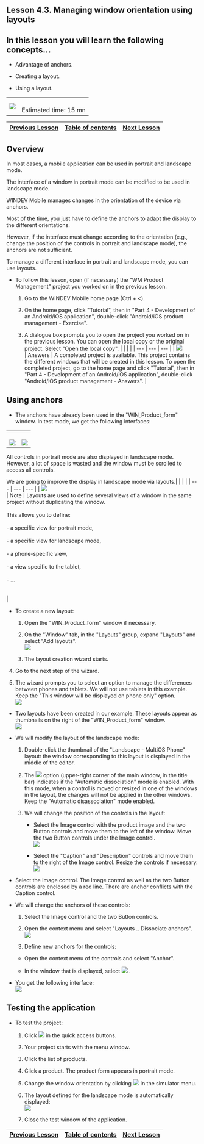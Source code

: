 
## Lesson 4.3. Managing window orientation using layouts


<a name="NOTE1"></a>
<a name="NOTE1_1"></a>


## In this lesson you will learn the following concepts...
<a name="this_lesson_you_will_learn_the_following_concepts_ELTTEXTE000207"></a>


- Advantage of anchors.

- Creating a layout.

- Using a layout.





|   |   |
| --- | --- |
| ![](https://doc.pcsoft.fr/en-US/images/image.awp?langid=3&name=dur%E9e.png)<br> | <br>Estimated time: 15 mn |



| [Previous Lesson](../TutoWM/1410087572.md) | [Table of contents](../TutoWM/1410087586.md) | [Next Lesson](../TutoWM/1410087574.md) |
| --- | --- | --- |





<a name="NOTE2"></a>
<a name="NOTE2_1"></a>


## Overview
<a name="overview_ELTTEXTE000254"></a>
In most cases, a mobile application can be used in portrait and landscape mode. 

The interface of a window in portrait mode can be modified to be used in landscape mode. 

WINDEV Mobile manages changes in the orientation of the device via anchors. 

Most of the time, you just have to define the anchors to adapt the display to the different orientations. 

However, if the interface must change according to the orientation (e.g., change the position of the controls in portrait and landscape mode), the anchors are not sufficient.

To manage a different interface in portrait and landscape mode, you can use layouts. 



- To follow this lesson, open (if necessary) the "WM Product Management" project you worked on in the previous lesson.

	1. Go to the WINDEV Mobile home page (Ctrl + &lt;).  

	2. On the home page, click "Tutorial", then in "Part 4 - Development of an Android/iOS application", double-click "Android/iOS product management - Exercise".

	3. A dialogue box prompts you to open the project you worked on in the previous lesson. You can open the local copy or the original project. Select "Open the local copy". 
			|   |   |   |
| --- | --- | --- |
| ![](https://doc.pcsoft.fr/en-US/images/image.awp?langid=3&name=exemple-WM.png)<br> | Answers | A completed project is available. This project contains the different windows that will be created in this lesson. To open the completed project, go to the home page and click "Tutorial", then in "Part 4 - Development of an Android/iOS application", double-click "Android/iOS product management - Answers". |











<a name="NOTE3"></a>
<a name="NOTE3_1"></a>


## Using anchors
<a name="using_anchors_ELTTEXTE000296"></a>


- The anchors have already been used in the "WIN_Product_form" window. In test mode, we get the following interfaces: 
	


|   |   |
| --- | --- |
| <br>![](https://doc.pcsoft.fr/en-US/images/image.awp?langid=3&name=P4_MP%20-%20Ancrages_Test%20-%20HC%20N%B0001.jpg&type=thumb)<br> | <br>![](https://doc.pcsoft.fr/en-US/images/image.awp?langid=3&name=P4_MP%20-%20Ancrages_Test%20-%20HC%20N%B0002.jpg&type=thumb)<br> |




All controls in portrait mode are also displayed in landscape mode. However, a lot of space is wasted and the window must be scrolled to access all controls.

We are going to improve the display in landscape mode via layouts.|   |   |   |
| --- | --- | --- |
| ![](https://doc.pcsoft.fr/en-US/images/image.awp?langid=3&name=note.png)<br> | Note | Layouts are used to define several views of a window in the same project without duplicating the window. <br><br>This allows you to define:<br><br>- a specific view for portrait mode, <br><br>- a specific view for landscape mode, <br><br>- a phone-specific view, <br><br>- a view specific to the tablet, <br><br>- ...<br><br><br> |







- To create a new layout: 

	1. Open the "WIN_Product_form" window if necessary. 

	2. On the "Window" tab, in the "Layouts" group, expand "Layouts" and select "Add layouts".  
![](https://doc.pcsoft.fr/en-US/images/image.awp?langid=3&name=P4_MP%20-%20Agencement%201%20-%20HC%20N%B0001.jpg)


	3. The layout creation wizard starts. 

4. Go to the next step of the wizard. 

5. The wizard prompts you to select an option to manage the differences between phones and tablets. We will not use tablets in this example. Keep the "This window will be displayed on phone only" option.  
![](https://doc.pcsoft.fr/en-US/images/image.awp?langid=3&name=P4_MP%20-%20Agencement%201%20-%20HC%20N%B0002.jpg)




- Two layouts have been created in our example. These layouts appear as thumbnails on the right of the "WIN_Product_form" window.  
![](https://doc.pcsoft.fr/en-US/images/image.awp?langid=3&name=P4_MP%20-%20Agencement%201%20-%20HC%20N%B0005.jpg&type=thumb)





- We will modify the layout of the landscape mode: 

	1. Double-click the thumbnail of the "Landscape - MultiOS Phone" layout: the window corresponding to this layout is displayed in the middle of the editor. 

	2. The ![](https://doc.pcsoft.fr/en-US/images/image.awp?langid=3&name=P4_MP%20-%20Agencement%202%20-%20HC%20N%B0001.jpg)
 option (upper-right corner of the main window, in the title bar) indicates if the "Automatic dissociation" mode is enabled. With this mode, when a control is moved or resized in one of the windows in the layout, the changes will not be applied in the other windows. Keep the "Automatic disassociation" mode enabled. 

	3. We will change the position of the controls in the layout: 

		- Select the Image control with the product image and the two Button controls and move them to the left of the window. Move the two Button controls under the Image control.  
![](https://doc.pcsoft.fr/en-US/images/image.awp?langid=3&name=P4_MP%20-%20Agencement%202%20-%20HC%20N%B0002.jpg&type=thumb)


		- Select the "Caption" and "Description" controls and move them to the right of the Image control. Resize the controls if necessary.  
![](https://doc.pcsoft.fr/en-US/images/image.awp?langid=3&name=P4_MP%20-%20Agencement%202%20-%20HC%20N%B0003.jpg&type=thumb)




- Select the Image control. The Image control as well as the two Button controls are enclosed by a red line. There are anchor conflicts with the Caption control. 




- We will change the anchors of these controls: 

	1. Select the Image control and the two Button controls. 

	2. Open the context menu and select "Layouts .. Dissociate anchors".  
![](https://doc.pcsoft.fr/en-US/images/image.awp?langid=3&name=P4_MP%20-%20Agencement%202%20-%20HC%20N%B0007.jpg&type=thumb)


	3. Define new anchors for the controls: 

	- Open the context menu of the controls and select "Anchor". 

	- In the window that is displayed, select ![](https://doc.pcsoft.fr/en-US/images/image.awp?langid=3&name=P4_MP%20-%20Ancrage%20fiche%20-%20HC%20N%B0002%201.jpg)
. 




- You get the following interface:  
![](https://doc.pcsoft.fr/en-US/images/image.awp?langid=3&name=P4_WM%20-%20Agencement%20final%20-%20HC%20N%B0002.jpg&type=thumb)





<a name="NOTE4"></a>
<a name="NOTE4_1"></a>


## Testing the application
<a name="testing_the_application_ELTTEXTE000338"></a>


- To test the project:

	1. Click ![](https://doc.pcsoft.fr/en-US/images/image.awp?langid=3&name=ICO_GO_simu_PRJ_WM_GAF.jpg)
 in the quick access buttons.

	2. Your project starts with the menu window. 

	3. Click the list of products. 

	4. Click a product. The product form appears in portrait mode. 

	5. Change the window orientation by clicking ![](https://doc.pcsoft.fr/en-US/images/image.awp?langid=3&name=P2_WM%20-%20Mon%20Premier%20Projet2%20-%20HC%20N%B0007.jpg)
 in the simulator menu. 

	6. The layout defined for the landscape mode is automatically displayed:  
![](https://doc.pcsoft.fr/en-US/images/image.awp?langid=3&name=P4_WM%20-%20Agencement%20final%20-%20HC%20N%B0003.jpg&type=thumb)


	7. Close the test window of the application.






| [Previous Lesson](../TutoWM/1410087572.md) | [Table of contents](../TutoWM/1410087586.md) | [Next Lesson](../TutoWM/1410087574.md) |
| --- | --- | --- |




